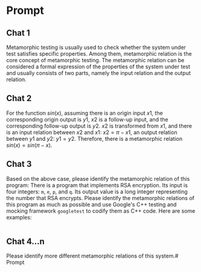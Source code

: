 # Prompt

## Chat 1

Metamorphic testing is usually used to check whether the system under test satisfies specific properties. Among them, metamorphic relation is the core concept of metamorphic testing. The metamorphic relation can be considered a formal expression of the properties of the system under test and usually consists of two parts, namely the input relation and the output relation.

## Chat 2

For the function $sin(x)$, assuming there is an origin input $x1$, the corresponding origin output is $y1$, $x2$ is a follow-up input, and the corresponding follow-up output is $y2$. $x2$ is transformed from $x1$, and there is an input relation between $x2$ and $x1$: $x2=\pi-x1$, an output relation between $y1$ and $y2$: $y1=y2$. Therefore, there is a metamorphic relation $sin(x)=sin(\pi-x)$.

## Chat 3

Based on the above case, please identify the metamorphic relation of this program: There is a program that implements RSA encryption. Its input is four integers: `m`, `e`, `p`, and `q`. Its output value is a long integer representing the number that RSA encrypts. Please identify the metamorphic relations of this program as much as possible and use Google's C++ testing and mocking framework `googletest` to codify them as C++ code. Here are some examples:

```cpp

```

## Chat 4...n

Please identify more different metamorphic relations of this system.# Prompt